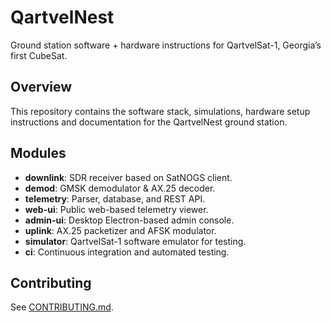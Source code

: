 # QartvelNest
Ground station software + hardware instructions for QartvelSat-1, Georgia’s first CubeSat.

## Overview
This repository contains the software stack, simulations, hardware setup instructions and documentation for the QartvelNest ground station.

## Modules
- **downlink**: SDR receiver based on SatNOGS client.
- **demod**: GMSK demodulator & AX.25 decoder.
- **telemetry**: Parser, database, and REST API.
- **web-ui**: Public web-based telemetry viewer.
- **admin-ui**: Desktop Electron-based admin console.
- **uplink**: AX.25 packetizer and AFSK modulator.
- **simulator**: QartvelSat-1 software emulator for testing.
- **ci**: Continuous integration and automated testing.

## Contributing
See [CONTRIBUTING.md](CONTRIBUTING.md).
